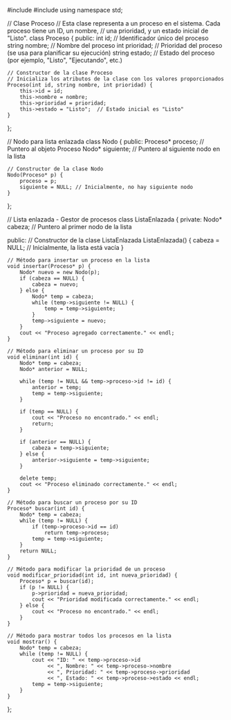 #include <iostream>
#include <string>
using namespace std;

// Clase Proceso
// Esta clase representa a un proceso en el sistema. Cada proceso tiene un ID, un nombre,
// una prioridad, y un estado inicial de "Listo".
class Proceso {
public:
    int id;           // Identificador único del proceso
    string nombre;    // Nombre del proceso
    int prioridad;    // Prioridad del proceso (se usa para planificar su ejecución)
    string estado;    // Estado del proceso (por ejemplo, "Listo", "Ejecutando", etc.)

    // Constructor de la clase Proceso
    // Inicializa los atributos de la clase con los valores proporcionados
    Proceso(int id, string nombre, int prioridad) {
        this->id = id;
        this->nombre = nombre;
        this->prioridad = prioridad;
        this->estado = "Listo";  // Estado inicial es "Listo"
    }
};

// Nodo para lista enlazada
class Nodo {
public:
    Proceso* proceso;  // Puntero al objeto Proceso
    Nodo* siguiente;   // Puntero al siguiente nodo en la lista

    // Constructor de la clase Nodo
    Nodo(Proceso* p) {
        proceso = p;
        siguiente = NULL; // Inicialmente, no hay siguiente nodo
    }
};

// Lista enlazada - Gestor de procesos
class ListaEnlazada {
private:
    Nodo* cabeza; // Puntero al primer nodo de la lista

public:
    // Constructor de la clase ListaEnlazada
    ListaEnlazada() {
        cabeza = NULL; // Inicialmente, la lista está vacía
    }

    // Método para insertar un proceso en la lista
    void insertar(Proceso* p) {
        Nodo* nuevo = new Nodo(p);
        if (cabeza == NULL) {
            cabeza = nuevo;
        } else {
            Nodo* temp = cabeza;
            while (temp->siguiente != NULL) {
                temp = temp->siguiente;
            }
            temp->siguiente = nuevo;
        }
        cout << "Proceso agregado correctamente." << endl;
    }

    // Método para eliminar un proceso por su ID
    void eliminar(int id) {
        Nodo* temp = cabeza;
        Nodo* anterior = NULL;

        while (temp != NULL && temp->proceso->id != id) {
            anterior = temp;
            temp = temp->siguiente;
        }

        if (temp == NULL) {
            cout << "Proceso no encontrado." << endl;
            return;
        }

        if (anterior == NULL) {
            cabeza = temp->siguiente;
        } else {
            anterior->siguiente = temp->siguiente;
        }

        delete temp;
        cout << "Proceso eliminado correctamente." << endl;
    }

    // Método para buscar un proceso por su ID
    Proceso* buscar(int id) {
        Nodo* temp = cabeza;
        while (temp != NULL) {
            if (temp->proceso->id == id)
                return temp->proceso;
            temp = temp->siguiente;
        }
        return NULL;
    }

    // Método para modificar la prioridad de un proceso
    void modificar_prioridad(int id, int nueva_prioridad) {
        Proceso* p = buscar(id);
        if (p != NULL) {
            p->prioridad = nueva_prioridad;
            cout << "Prioridad modificada correctamente." << endl;
        } else {
            cout << "Proceso no encontrado." << endl;
        }
    }

    // Método para mostrar todos los procesos en la lista
    void mostrar() {
        Nodo* temp = cabeza;
        while (temp != NULL) {
            cout << "ID: " << temp->proceso->id
                 << ", Nombre: " << temp->proceso->nombre
                 << ", Prioridad: " << temp->proceso->prioridad
                 << ", Estado: " << temp->proceso->estado << endl;
            temp = temp->siguiente;
        }
    }
};

